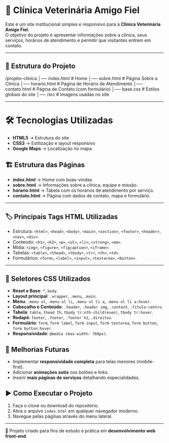 # 🐾 Clínica Veterinária Amigo Fiel

Este é um site institucional simples e responsivo para a **Clínica Veterinária Amigo Fiel**.  
O objetivo do projeto é apresentar informações sobre a clínica, seus serviços, horários de atendimento e permitir que visitantes entrem em contato.

---

## 📂 Estrutura do Projeto

/projeto-clinica
│── index.html        # Home
│── sobre.html        # Página Sobre a Clínica
│── horario.html      # Página de Horário de Atendimento
│── contato.html      # Página de Contato (com formulário)
│── base.css          # Estilos globais do site
│── /src              # Imagens usadas no site

---

# 🛠️ Tecnologias Utilizadas

- **HTML5** → Estrutura do site  
- **CSS3** → Estilização e layout responsivo  
- **Google Maps** → Localização no mapa  

## 🏗️ Estrutura das Páginas

- **index.html** → Home com boas-vindas.  
- **sobre.html** → Informações sobre a clínica, equipe e missão.  
- **horario.html** → Tabela com os horários de atendimento por serviço.  
- **contato.html** → Página com dados de contato, mapa e formulário.  

---

## 🏷️ Principais Tags HTML Utilizadas

- Estrutura: `<html>`, `<head>`, `<body>`, `<main>`, `<section>`, `<footer>`, `<header>`, `<nav>`, `<div>`.  
- Conteúdo: `<h1>`, `<h2>`, `<p>`, `<ul>`, `<li>`, `<strong>`, `<em>`.  
- Mídia: `<img>`, `<figure>`, `<figcaption>`, `<iframe>`.  
- Tabelas: `<table>`, `<thead>`, `<tbody>`, `<tr>`, `<th>`, `<td>`.  
- Formulários: `<form>`, `<label>`, `<input>`, `<textarea>`, `<button>`.  

---

## 🎨 Seletores CSS Utilizados

- **Reset e Base**: `*`, `body`.  
- **Layout principal**: `.wrapper`, `.menu`, `.main`.  
- **Menu**: `.menu ul`, `.menu ul li`, `.menu ul li a`, `.menu ul li a:hover`.  
- **Cabeçalho e Conteúdo**: `.header`, `.header img`, `.content`, `.titulo-centro`.  
- **Tabela**: `table`, `thead th`, `tbody tr:nth-child(even)`, `tbody tr:hover`.  
- **Rodapé**: `footer`, `.footer`, `.footer h2`, `.direitos`.  
- **Formulário**: `form`, `form label`, `form input`, `form textarea`, `form button`, `form button:hover`.  
- **Responsividade**: `@media (max-width: 768px)`.  

## 🚀 Melhorias Futuras

-  Implementar **responsividade completa** para telas menores (mobile-first).  
-  Adicionar **animações sutis** nos botões e links.  
-  Inserir **mais páginas de serviços** detalhando especialidades.

## ▶️ Como Executar o Projeto

1. Faça o clone ou download do repositório.  
2. Abra o arquivo `index.html` em qualquer navegador moderno.  
3. Navegue pelas páginas através do menu lateral.  

---

📌 Projeto criado para fins de estudo e prática em **desenvolvimento web front-end**.



